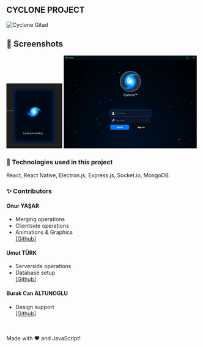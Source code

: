 ## CYCLONE PROJECT
![Cyclone Gitad](https://github.com/thorakna/cycloneproject/blob/main/Design%20Images/gitad.png?raw=true)
 
## 📸 Screenshots
<img width="29%" src="./Design%20Images/loadingwindow.png"> <img width="69%" src="./Design%20Images/signinscreen.png">


### 🚀 Technologies used in this project
React, React Native, Electron.js, Express.js, Socket.io, MongoDB
 

### ✨ Contributors
#### Onur YAŞAR
- Merging operations
- Clientside operations
- Animations & Graphics <br>
[\[Github\]](https://github.com/thorakna)

#### Umut TÜRK
- Serverside operations
- Database setup <br>
[\[Github\]](https://github.com/umuttrk)

#### Burak Can ALTUNOGLU
- Design support <br>
[\[Github\]](https://github.com/burakcaltun)



<br><br>
Made with :heart: and JavaScript!
